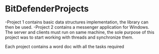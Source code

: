 # BitDefenderProjects
-Project 1 contains basic data structures implementation, the library can then be used.
-Project 2 contains a messenger application for Windows. The server and clients must run on same machine, the sole purpose of this project was to start working with threads and synchronize them.

Each project contains a word doc with all the tasks required
